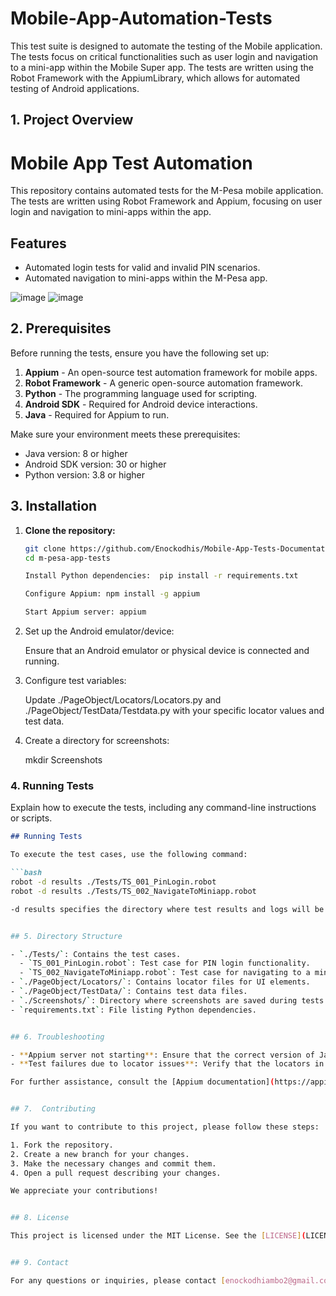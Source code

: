 # Mobile-App-Automation-Tests
This test suite is designed to automate the testing of the Mobile application. The tests focus on critical functionalities such as user login and navigation to a mini-app within the Mobile Super app. The tests are written using the Robot Framework with the AppiumLibrary, which allows for automated testing of Android applications.

## 1. Project Overview
# Mobile App Test Automation

This repository contains automated tests for the M-Pesa mobile application. The tests are written using Robot Framework and Appium, focusing on user login and navigation to mini-apps within the app.

## Features
- Automated login tests for valid and invalid PIN scenarios.
- Automated navigation to mini-apps within the M-Pesa app.


![image](https://github.com/user-attachments/assets/fe70bab6-3c20-4505-a900-e6a4de19fd7c)
![image](https://github.com/user-attachments/assets/4b240a4d-ed58-4c51-91f7-f72ccffe9d50)




## 2. Prerequisites

Before running the tests, ensure you have the following set up:

1. **Appium** - An open-source test automation framework for mobile apps.
2. **Robot Framework** - A generic open-source automation framework.
3. **Python** - The programming language used for scripting.
4. **Android SDK** - Required for Android device interactions.
5. **Java** - Required for Appium to run.

Make sure your environment meets these prerequisites:
- Java version: 8 or higher
- Android SDK version: 30 or higher
- Python version: 3.8 or higher
## 3. Installation

1. **Clone the repository:**

   ```bash
   git clone https://github.com/Enockodhis/Mobile-App-Tests-Documentation
   cd m-pesa-app-tests
   
   Install Python dependencies:  pip install -r requirements.txt
   
   Configure Appium: npm install -g appium

   Start Appium server: appium

2. Set up the Android emulator/device:

    Ensure that an Android emulator or physical device is connected and running.

3. Configure test variables:

    Update ./PageObject/Locators/Locators.py and ./PageObject/TestData/Testdata.py with your specific locator values and test data.

4. Create a directory for screenshots:

    mkdir Screenshots


### **4. Running Tests**

Explain how to execute the tests, including any command-line instructions or scripts.

```markdown
## Running Tests

To execute the test cases, use the following command:

```bash
robot -d results ./Tests/TS_001_PinLogin.robot
robot -d results ./Tests/TS_002_NavigateToMiniapp.robot

-d results specifies the directory where test results and logs will be stored.


## 5. Directory Structure

- `./Tests/`: Contains the test cases.
  - `TS_001_PinLogin.robot`: Test case for PIN login functionality.
  - `TS_002_NavigateToMiniapp.robot`: Test case for navigating to a mini-app.
- `./PageObject/Locators/`: Contains locator files for UI elements.
- `./PageObject/TestData/`: Contains test data files.
- `./Screenshots/`: Directory where screenshots are saved during tests.
- `requirements.txt`: File listing Python dependencies.


## 6. Troubleshooting

- **Appium server not starting**: Ensure that the correct version of Java is installed and that the environment variables are set properly.
- **Test failures due to locator issues**: Verify that the locators in `Locators.py` match the elements in the app.

For further assistance, consult the [Appium documentation](https://appium.io/docs/en/about-appium/intro/) or [Robot Framework documentation](https://robotframework.org/).


## 7.  Contributing

If you want to contribute to this project, please follow these steps:

1. Fork the repository.
2. Create a new branch for your changes.
3. Make the necessary changes and commit them.
4. Open a pull request describing your changes.

We appreciate your contributions!


## 8. License

This project is licensed under the MIT License. See the [LICENSE](LICENSE) file for details.


## 9. Contact

For any questions or inquiries, please contact [enockodhiambo2@gmail.com].





   
